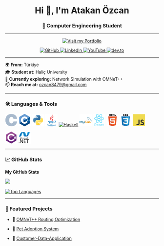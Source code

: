 <h1 align="center">Hi 👋, I'm Atakan Özcan</h1>
<h3 align="center">🚀 Computer Engineering Student</h3>

---
<p align="center">
  <a href="https://atakanozcan.netlify.app" target="_blank" rel="noreferrer">
    <img
      alt="Visit my Portfolio"
      src="https://img.shields.io/badge/Portfolio-atakanozcan.netlify.app-0891b2?style=for-the-badge&logo=netlify&logoColor=white"
    />
  </a>
</p>
<p align="center">
  <a href="https://github.com/Atakan8479" target="_blank" rel="noreferrer">
    <img alt="GitHub" src="https://img.shields.io/badge/GitHub-181717?style=for-the-badge&logo=github&logoColor=white" />
  </a>
  <a href="https://www.linkedin.com/in/-atakanozcan" target="_blank" rel="noreferrer">
    <img alt="LinkedIn" src="https://img.shields.io/badge/LinkedIn-0A66C2?style=for-the-badge&logo=linkedin&logoColor=white" />
  </a>
  <a href="http://www.youtube.com/@atakanozcan6761" target="_blank" rel="noreferrer">
    <img alt="YouTube" src="https://img.shields.io/badge/YouTube-FF0000?style=for-the-badge&logo=youtube&logoColor=white" />
  </a>
  <a href="https://dev.to/atakan_zcan_91a752246563" target="_blank" rel="noreferrer">
    <img alt="dev.to" src="https://img.shields.io/badge/dev.to-0A0A0A?style=for-the-badge&logo=dev.to&logoColor=white" />
  </a>
</p>

---
<p>
  🌍 <b>From:</b> Türkiye<br/>
  🎓 <b>Student at:</b> Haliç University<br/>
  🌱 <b>Currently exploring:</b> Network Simulation with OMNeT++<br/>
  📫 <b>Reach me at:</b> <a href="mailto:ozcan8479@gmail.com">ozcan8479@gmail.com</a>
</p>

---
### 🛠️ Languages & Tools

<p align="left">
  <a href="https://en.wikipedia.org/wiki/C_(programming_language)" target="_blank"><img src="https://raw.githubusercontent.com/devicons/devicon/master/icons/c/c-original.svg" alt="C" width="40" height="40"/></a>
  <a href="https://www.cplusplus.com/" target="_blank"><img src="https://raw.githubusercontent.com/devicons/devicon/master/icons/cplusplus/cplusplus-original.svg" alt="C++" width="40" height="40"/></a>
  <a href="https://www.python.org" target="_blank"><img src="https://raw.githubusercontent.com/devicons/devicon/master/icons/python/python-original.svg" alt="Python" width="40" height="40"/></a>
  <a href="https://www.java.com" target="_blank"><img src="https://raw.githubusercontent.com/devicons/devicon/master/icons/java/java-original.svg" alt="Java" width="40" height="40"/></a>
  <a href="https://www.haskell.org/" target="_blank"><img src="https://upload.wikimedia.org/wikipedia/commons/1/1c/Haskell-Logo.svg" alt="Haskell" width="40" height="40"/></a>
  <a href="https://www.mysql.com/" target="_blank"><img src="https://raw.githubusercontent.com/devicons/devicon/master/icons/mysql/mysql-original-wordmark.svg" alt="MySQL" width="40" height="40"/></a>
  <a href="https://reactjs.org/" target="_blank"><img src="https://raw.githubusercontent.com/devicons/devicon/master/icons/react/react-original-wordmark.svg" alt="React" width="40" height="40"/></a>
  <a href="https://www.w3.org/html/" target="_blank"><img src="https://raw.githubusercontent.com/devicons/devicon/master/icons/html5/html5-original-wordmark.svg" alt="HTML" width="40" height="40"/></a>
  <a href="https://www.w3schools.com/css/" target="_blank"><img src="https://raw.githubusercontent.com/devicons/devicon/master/icons/css3/css3-original-wordmark.svg" alt="CSS" width="40" height="40"/></a>
  <a href="https://developer.mozilla.org/en-US/docs/Web/JavaScript" target="_blank"><img src="https://raw.githubusercontent.com/devicons/devicon/master/icons/javascript/javascript-original.svg" alt="JavaScript" width="40" height="40"/></a>
</p>
<p align="left">
  <a href="https://www.w3schools.com/cs/" target="_blank" rel="noreferrer"><img src="https://raw.githubusercontent.com/devicons/devicon/master/icons/csharp/csharp-original.svg" alt="csharp" width="40" height="40"/></a>
  <a href="https://dotnet.microsoft.com/" target="_blank" rel="noreferrer"><img src="https://raw.githubusercontent.com/devicons/devicon/master/icons/dot-net/dot-net-original-wordmark.svg" alt="dotnet" width="40" height="40"/></a>
</p>

---

### 📈 GitHub Stats

<b>My GitHub Stats</b>

<a href="https://github.com/Atakan8479"><img src="https://github-readme-streak-stats.herokuapp.com/?user=Atakan8479&stroke=ffffff&background=1c1917&ring=0891b2&fire=0891b2&currStreakNum=ffffff&currStreakLabel=0891b2&sideNums=ffffff&sideLabels=ffffff&dates=ffffff&hide_border=true" /></a>

<a href="https://github.com/Atakan8479" align="left"><img src="https://github-readme-stats.vercel.app/api/top-langs/?username=Atakan8479&langs_count=10&title_color=0891b2&text_color=ffffff&icon_color=0891b2&bg_color=1c1917&hide_border=true&locale=en&custom_title=Top%20%Languages" alt="Top Languages" /></a>

---

### 🧠 Featured Projects

- 🚀 [OMNeT++ Routing Optimization](https://github.com/Atakan8479/Routing_Project_OMNeT_)  

- 🐶 [Pet Adoption System](https://github.com/Atakan8479/Pet_Adoption_System)  

- 🛃 [Customer-Data-Application](https://github.com/Atakan8479/Customer-Data-Application)


